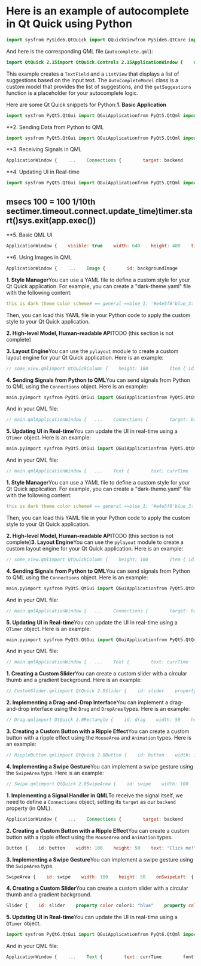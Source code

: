 # Here is an example of autocomplete in Qt Quick using Python

```python
import sysfrom PySide6.QtQuick import QQuickViewfrom PySide6.QtCore import QStringListModel, QUrlfrom PySide6.QtGui import QGuiApplicationclass AutoCompleteModel(QStringListModel):    def __init__(self, parent=None):        super(AutoCompleteModel, self).__init__(parent)        self.setStringList(["apple", "banana", "cherry", "date", "elderberry"])class AutoComplete(QQuickView):    def __init__(self, parent=None):        super(AutoComplete, self).__init__(parent)        self.setSource(QUrl("autocomplete.qml"))        self.rootContext().setContextProperty("autoCompleteModel", AutoCompleteModel())if __name__ == '__main__':    app = QGuiApplication(sys.argv)    view = AutoComplete()    view.show()    sys.exit(app.exec())
```

And here is the corresponding QML file (`autocomplete.qml`):

```qml
import QtQuick 2.15import QtQuick.Controls 2.15ApplicationWindow {    visible: true    width: 640    height: 480    title: qsTr("Autocomplete")    TextField {        id: textField        width: parent.width        placeholderText: "Type something..."        onTextChanged: {            autoCompleteModel.setStringList(getSuggestions(text))        }    }    ListView {        id: listView        width: parent.width        model: autoCompleteModel        delegate: Text {            text: modelData            MouseArea {                anchors.fill: parent                onClicked: {                    textField.text = modelData                    listView.visible = false                }            }        }    }    function getSuggestions(text) {        // implement your autocomplete logic here        // for example, return a list of strings that match the input text        return ["apple", "banana", "cherry"]    }}
```

This example creates a `TextField` and a `ListView` that displays a list of suggestions based on the input text.
The `AutoCompleteModel` class is a custom model that provides the list of suggestions, and the `getSuggestions` function is a placeholder for your autocomplete logic.

Here are some Qt Quick snippets for Python:**1. Basic Application**

```python
import sysfrom PyQt5.QtGui import QGuiApplicationfrom PyQt5.QtQml import QQmlApplicationEngineapp = QGuiApplication(sys.argv)engine = QQmlApplicationEngine()engine.load('main.qml')sys.exit(app.exec())
```

**2. Sending Data from Python to QML

```python
import sysfrom PyQt5.QtGui import QGuiApplicationfrom PyQt5.QtQml import QQmlApplicationEnginefrom time import strftime, localtimeapp = QGuiApplication(sys.argv)engine = QQmlApplicationEngine()engine.load('main.qml')curr_time = strftime("%H:%M:%S", localtime())engine.rootObjects()[0].setProperty('currTime', curr_time)sys.exit(app.exec())
```

**3. Receiving Signals in QML

```qml
ApplicationWindow {    ...    Connections {        target: backend        onUpdated: {            console.log("Signal received!")        }    }    ...}
```

**4. Updating UI in Real-time

```python
import sysfrom PyQt5.QtGui import QGuiApplicationfrom PyQt5.QtQml import QQmlApplicationEnginefrom PyQt5.QtCore import QTimerfrom time import strftime, localtimeapp = QGuiApplication(sys.argv)engine = QQmlApplicationEngine()engine.load('main.qml')def update_time():    curr_time = strftime("%H:%M:%S", localtime())    engine.rootObjects()[0].setProperty('currTime', curr_time)timer = QTimer()timer.setInterval(100)
```

## msecs 100 = 100 1/10th sectimer.timeout.connect.update_time)timer.start()sys.exit(app.exec())

**5. Basic QML UI

```qml
ApplicationWindow {    visible: true    width: 640    height: 480    title: qsTr("My App")    Rectangle {        anchors.fill: parent        color: "transparent"        Text {            text: "Hello, World!"            font.pixelSize: 24            color: "white"        }    }}
```

**6. Using Images in QML

```qml
ApplicationWindow {    ...    Image {        id: backgroundImage        source: "background.png"        fillMode: Image.PreserveAspectCrop    }    ...}
```

**1. Style Manager**You can use a YAML file to define a custom style for your Qt Quick application. For example, you can create a "dark-theme.yaml" file with the following content:

```yaml
this is dark theme color scheme# == general ==blue_1: '#e4e5f8'blue_3: '#5294eb'blue_5: '#3844e6'blue_7: '#0f1
```

Then, you can load this YAML file in your Python code to apply the custom style to your Qt Quick application.

**2. High-level Model, Human-readable API**TODO (this section is not complete)

**3. Layout Engine**You can use the `pylayout` module to create a custom layout engine for your Qt Quick application. Here is an example:

```qml
// some_view.qmlimport QtQuickColumn {    height: 100        Item { id: item1; height: 20  }    Item { id: item2; height: 0.4 }    Item { id: item3; height: 0   }    Item { id: item4; height: 0   }    Component.onCompleted: {        // horizontally center children        pylayout.centerChildren(this)    }}
```

**4. Sending Signals from Python to QML**You can send signals from Python to QML using the `Connections` object. Here is an example:

```python
main.pyimport sysfrom PyQt5.QtGui import QGuiApplicationfrom PyQt5.QtQml import QQmlApplicationEngineclass Backend(QObject):    updated = pyqtSignal()app = QGuiApplication(sys.argv)engine = QQmlApplicationEngine()engine.load('main.qml')backend = Backend()engine.rootObjects()[0].setProperty('backend', backend)# send a signal from Python to QMLbackend.updated.emit()sys.exit(app.exec())
```

And in your QML file:

```qml
// main.qmlApplicationWindow {   ...    Connections {        target: backend        onUpdated: {            console.log("Signal received!")        }    }   ...
```

**5. Updating UI in Real-time**You can update the UI in real-time using a `QTimer` object. Here is an example:

```python
main.pyimport sysfrom PyQt5.QtGui import QGuiApplicationfrom PyQt5.QtQml import QQmlApplicationEnginefrom PyQt5.QtCore import QTimerfrom time import strftime, localtimeapp = QGuiApplication(sys.argv)engine = QQmlApplicationEngine()engine.load('main.qml')def update_time():    curr_time = strftime("%H:%M:%S", localtime())    engine.rootObjects()[0].setProperty('currTime', curr_time)timer = QTimer()timer.setInterval(100)  # msecs 100 = 100 1/10th sectimer.timeout.connect(update_time)timer.start()sys.exit(app.exec())
```

And in your QML file:

```qml
// main.qmlApplicationWindow {   ...    Text {        text: currTime        font.pixelSize: 48        color: "white"    }   ...}
```

**1. Style Manager**You can use a YAML file to define a custom style for your Qt Quick application. For example, you can create a "dark-theme.yaml" file with the following content:

```yaml
this is dark theme color scheme# == general ==blue_1: '#e4e5f8'blue_3: '#5294eb'blue_5: '#3844e6'blue_7: '#0f1
```

Then, you can load this YAML file in your Python code to apply the custom style to your Qt Quick application.

**2. High-level Model, Human-readable API**TODO (this section is not complete)**3. Layout Engine**You can use the `pylayout` module to create a custom layout engine for your Qt Quick application. Here is an example:

```qml
// some_view.qmlimport QtQuickColumn {    height: 100        Item { id: item1; height: 20  }    Item { id: item2; height: 0.4 }    Item { id: item3; height: 0   }    Item { id: item4; height: 0   }    Component.onCompleted: {        // horizontally center children        pylayout.centerChildren(this)    }}
```

**4. Sending Signals from Python to QML**You can send signals from Python to QML using the `Connections` object. Here is an example:

```python
main.pyimport sysfrom PyQt5.QtGui import QGuiApplicationfrom PyQt5.QtQml import QQmlApplicationEngineclass Backend(QObject):    updated = pyqtSignal()app = QGuiApplication(sys.argv)engine = QQmlApplicationEngine()engine.load('main.qml')backend = Backend()engine.rootObjects()[0].setProperty('backend', backend)# send a signal from Python to QMLbackend.updated.emit()sys.exit(app.exec())
```

And in your QML file:

```qml
// main.qmlApplicationWindow {   ...    Connections {        target: backend        onUpdated: {            console.log("Signal received!")        }    }   ...
```

**5. Updating UI in Real-time**You can update the UI in real-time using a `QTimer` object. Here is an example:

```python
main.pyimport sysfrom PyQt5.QtGui import QGuiApplicationfrom PyQt5.QtQml import QQmlApplicationEnginefrom PyQt5.QtCore import QTimerfrom time import strftime, localtimeapp = QGuiApplication(sys.argv)engine = QQmlApplicationEngine()engine.load('main.qml')def update_time():    curr_time = strftime("%H:%M:%S", localtime())    engine.rootObjects()[0].setProperty('currTime', curr_time)timer = QTimer()timer.setInterval(100)  # msecs 100 = 100 1/10th sectimer.timeout.connect(update_time)timer.start()sys.exit(app.exec())
```

And in your QML file:

```qml
// main.qmlApplicationWindow {   ...    Text {        text: currTime        font.pixelSize: 48        color: "white"    }   ...}
```

**1. Creating a Custom Slider**You can create a custom slider with a circular thumb and a gradient background. Here is an example:

```qml
// CustomSlider.qmlimport QtQuick 2.0Slider {    id: slider    property color color1: "blue"    property color color2: "red"    background: Rectangle {        width: slider.width        height: 4        radius: 2        gradient: Gradient {            GradientStop { position: 0; color: slider.color1 }            GradientStop { position: 1; color: slider.color2 }        }    }    handle: Rectangle {        width: 20        height: 20        radius: 10        color: "white"        border.width: 2        border.color: "gray"    }}
```

**2. Implementing a Drag-and-Drop Interface**You can implement a drag-and-drop interface using the `Drag` and `DropArea` types. Here is an example:

```qml
// Drag.qmlimport QtQuick 2.0Rectangle {    id: drag    width: 50    height: 50    color: "blue"    Drag.active: dragArea.drag.active    Drag.hotSpot.x: 25    Drag.hotSpot.y: 25    MouseArea {        id: dragArea        anchors.fill: parent        drag.target: drag    }}// Drop.qmlimport QtQuick 2.0Rectangle {    id: drop    width: 50    height: 50    color: "red"    DropArea {        id: dropArea        anchors.fill: parent        onDropped: {            console.log("Dropped!")        }    }}
```

**3. Creating a Custom Button with a Ripple Effect**You can create a custom button with a ripple effect using the `MouseArea` and `Animation` types. Here is an example:

```qml
// RippleButton.qmlimport QtQuick 2.0Button {    id: button    width: 100    height: 50    text: "Click me!"    MouseArea {        id: mouseArea        anchors.fill: parent        onPressed: {            ripple.x = mouse.x            ripple.y = mouse.y            ripple.opacity = 1            ripple.scale = 0.1            rippleAnimation.start()        }    }    Rectangle {        id: ripple        width: 50        height: 50        radius: 25        color: "white"        opacity: 0        scale: 0.1        PropertyAnimation {            id: rippleAnimation            target: ripple            property: "scale"            to: 1            duration: 500            easing.type: Easing.OutQuad        }        PropertyAnimation {            target: ripple            property: "opacity"            to: 0            duration: 500            easing.type: Easing.OutQuad        }    }}
```

**4. Implementing a Swipe Gesture**You can implement a swipe gesture using the `SwipeArea` type. Here is an example:

```qml
// Swipe.qmlimport QtQuick 2.0SwipeArea {    id: swipe    width: 100    height: 50    onSwipeLeft: {        console.log("Swiped left!")    }    onSwipeRight: {        console.log("Swiped right!")    }    onSwipeUp: {        console.log("Swiped up!")    }    onSwipeDown: {        console.log("Swiped down!")    }}
```

**1. Implementing a Signal Handler in QML**To receive the signal itself, we need to define a `Connections` object, setting its `target` as our `backend` property (in QML).

```qml
ApplicationWindow {    ...    Connections {        target: backend        onUpdated: {            console.log("Signal received!")        }    }    ...}
```

**2. Creating a Custom Button with a Ripple Effect**You can create a custom button with a ripple effect using the `MouseArea` and `Animation` types.

```qml
Button {    id: button    width: 100    height: 50    text: "Click me!"    MouseArea {        id: mouseArea        anchors.fill: parent        onPressed: {            ripple.x = mouse.x            ripple.y = mouse.y            ripple.opacity = 1            ripple.scale = 0.1            rippleAnimation.start()        }    }    Rectangle {        id: ripple        width: 50        height: 50        radius: 25        color: "white"        opacity: 0        scale: 0.1        PropertyAnimation {            id: rippleAnimation            target: ripple            property: "scale"            to: 1            duration: 500            easing.type: Easing.OutQuad        }        PropertyAnimation {            target: ripple            property: "opacity"            to: 0            duration: 500            easing.type: Easing.OutQuad        }    }}
```

**3. Implementing a Swipe Gesture**You can implement a swipe gesture using the `SwipeArea` type.

```qml
SwipeArea {    id: swipe    width: 100    height: 50    onSwipeLeft: {        console.log("Swiped left!")    }    onSwipeRight: {        console.log("Swiped right!")    }    onSwipeUp: {        console.log("Swiped up!")    }    onSwipeDown: {        console.log("Swiped down!")    }}
```

**4. Creating a Custom Slider**You can create a custom slider with a circular thumb and a gradient background.

```qml
Slider {    id: slider    property color color1: "blue"    property color color2: "red"    background: Rectangle {        width: slider.width        height: 4        radius: 2        gradient: Gradient {            GradientStop { position: 0; color: slider.color1 }            GradientStop { position: 1; color: slider.color2 }        }    }    handle: Rectangle {        width: 20        height: 20        radius: 10        color: "white"        border.width: 2        border.color: "gray"    }}
```

**5. Updating UI in Real-time**You can update the UI in real-time using a `QTimer` object.

```python
import sysfrom PyQt6.QtGui import QGuiApplicationfrom PyQt6.QtQml import QQmlApplicationEnginefrom PyQt6.QtCore import QTimerfrom time import strftime, localtimeapp = QGuiApplication(sys.argv)engine = QQmlApplicationEngine()engine.load('main.qml')def update_time():    curr_time = strftime("%H:%M:%S", localtime())    engine.rootObjects()[0].setProperty('currTime', curr_time)timer = QTimer()timer.setInterval(100)  # msecs 100 = 100 1/10th sectimer.timeout.connect(update_time)timer.start()sys.exit(app.exec())
```

And in your QML file:

```qml
ApplicationWindow {    ...    Text {        text: currTime        font.pixelSize: 48        color: "white"    }    ...}
```
